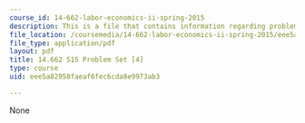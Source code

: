 ```yaml
---
course_id: 14-662-labor-economics-ii-spring-2015
description: This is a file that contains information regarding problem set 4.
file_location: /coursemedia/14-662-labor-economics-ii-spring-2015/eee5a82958faeaf6fec6cda8e9973ab3_MIT14_662S15_pset4.pdf
file_type: application/pdf
layout: pdf
title: 14.662 S15 Problem Set [4]
type: course
uid: eee5a82958faeaf6fec6cda8e9973ab3

---
```

None